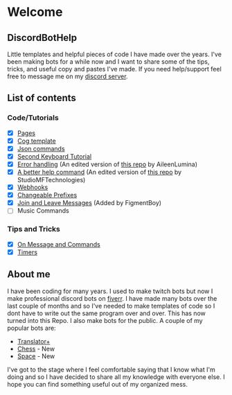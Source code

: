 # Welcome

## DiscordBotHelp

Little templates and helpful pieces of code I have made over the years. I've been making bots for a while now and I want to share some of the tips, tricks, and useful copy and pastes I've made. If you need help/support feel free to message me on my [discord server](https://discord.gg/A7aQfW6).

## List of contents

### Code/Tutorials

* [x] [Pages](pages.md)
* [x] [Cog template](cog-template.md)
* [x] [Json commands](json-commands.md)
* [x] [Second Keyboard Tutorial](2nd-keyboard-shortcuts.md)
* [x] [Error handling](error-handling.md) \(An edited version of [this repo](https://gist.github.com/AileenLumina/510438b241c16a2960e9b0b014d9ed06) by AileenLumina\)
* [x] [A better help command](help-command.md) \(An edited version of [this repo](https://gist.github.com/StudioMFTechnologies/ad41bfd32b2379ccffe90b0e34128b8b) by StudioMFTechnologies\)
* [x] [Webhooks](webhooks.md)
* [x] [Changeable Prefixes](changeable-prefixes.md)
* [x] [Join and Leave Messages](join-and-leave-messages.md) \(Added by FigmentBoy\)
* [ ] Music Commands

### Tips and Tricks

* [x] [On Message and Commands](tips-and-tricks.md#on-message-and-commands)
* [x] [Timers](tips-and-tricks.md#timers)

## About me

I have been coding for many years. I used to make twitch bots but now I make professional discord bots on [fiverr](https://www.fiverr.com/nex_infinite). I have made many bots over the last couple of months and so I've needed to make templates of code so I dont have to write out the same program over and over. This has now turned into this Repo. I also make bots for the public. A couple of my popular bots are:

* [Translator+](https://top.gg/bot/700793365754806402)
* [Chess](https://top.gg/bot/716382796108660826) - New
* [Space](https://top.gg/bot/716615705793134633) - New

I've got to the stage where I feel comfortable saying that I know what I'm doing and so I have decided to share all my knowledge with everyone else. I hope you can find something useful out of my organized mess.

